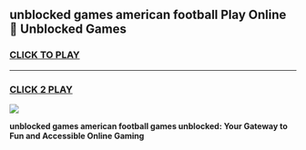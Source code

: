 
## unblocked games american football Play Online 👋 Unblocked Games
<h3>
<a href="https://premium.freeplayer.one?title=unblocked_games_american_football&ref=19F">CLICK TO PLAY</a></h3>
<hr>

<h3>
<a href="https://premium.freeplayer.one?title=unblocked_games_american_football&ref=19F">CLICK 2 PLAY</a>
  
</h3>

<a href="https://premium.freeplayer.one?title=unblocked_games_american_football&ref=19F"><img src="https://clearcache.store/games.png"></a>


**unblocked games american football games unblocked: Your Gateway to Fun and Accessible Online Gaming**
